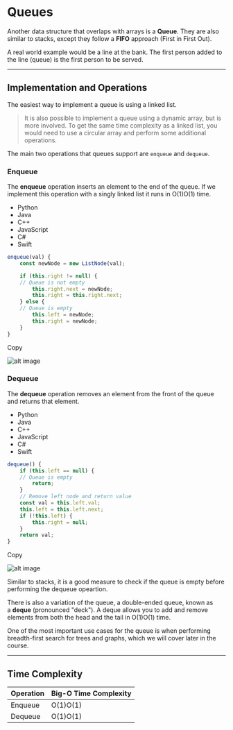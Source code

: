 # Queues

Another data structure that overlaps with arrays is a **Queue**. They are also similar to stacks, except they follow a **FIFO** approach (First in First Out).

A real world example would be a line at the bank. The first person added to the line (queue) is the first person to be served.

---

## Implementation and Operations

The easiest way to implement a queue is using a linked list.

> It is also possible to implement a queue using a dynamic array, but is more involved. To get the same time complexity as a linked list, you would need to use a circular array and perform some additional operations.

The main two operations that queues support are `enqueue` and `dequeue`.

### Enqueue

The **enqueue** operation inserts an element to the end of the queue. If we implement this operation with a singly linked list it runs in O(1)O(1) time.

- Python
- Java
- C++
- JavaScript
- C#
- Swift

```javascript
enqueue(val) {
    const newNode = new ListNode(val);

    if (this.right != null) {  
    // Queue is not empty 
        this.right.next = newNode;
        this.right = this.right.next;
    } else {       
    // Queue is empty             
        this.left = newNode;
        this.right = newNode;
    }
}
```

Copy

![alt image](https://imagedelivery.net/CLfkmk9Wzy8_9HRyug4EVA/3c1a4770-61d3-454d-8e48-18e6d8a70800/sharpen=1)

### Dequeue

The **dequeue** operation removes an element from the front of the queue and returns that element.

- Python
- Java
- C++
- JavaScript
- C#
- Swift

```javascript
dequeue() {
    if (this.left == null) {
    // Queue is empty 
        return;
    }
    // Remove left node and return value
    const val = this.left.val;
    this.left = this.left.next;
    if (!this.left) {
        this.right = null;
    }
    return val;    
}
```

Copy

![alt image](https://imagedelivery.net/CLfkmk9Wzy8_9HRyug4EVA/856f3974-9e69-4783-8186-467c0b25b300/sharpen=1)

Similar to stacks, it is a good measure to check if the queue is empty before performing the dequeue opeartion.

There is also a variation of the queue, a double-ended queue, known as a **deque** (pronounced "deck"). A deque allows you to add and remove elements from both the head and the tail in O(1)O(1) time.

One of the most important use cases for the queue is when performing breadth-first search for trees and graphs, which we will cover later in the course.

---

## Time Complexity

|Operation|Big-O Time Complexity|
|---|---|
|Enqueue|O(1)O(1)|
|Dequeue|O(1)O(1)|